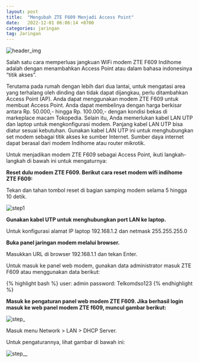 ```yaml
---
layout: post
title:  "Mengubah ZTE F609 Menjadi Access Point"
date:   2022-12-01 06:06:14 +0700
categories: jaringan
tag: Jaringan
---
```


![header_img](https://3.bp.blogspot.com/-78eqbDg8bDA/XpFfTrKM1bI/AAAAAAAAAms/9Jx6g8DyQYM0dddz0HJck1nDseTnDuRnQCNcBGAsYHQ/s1600/ztef609.jpg)

Salah satu cara memperluas jangkuan WiFi modem ZTE F609 Indihome adalah dengan menambahkan Access Point atau dalam bahasa indonesinya “titik akses”.

Terutama pada rumah dengan lebih dari dua lantai, untuk mengatasi area yang terhalang oleh dinding dan tidak dapat dijangkau, perlu ditambahkan Access Point (AP). Anda dapat menggunakan modem ZTE F609 untuk membuat Access Point. Anda dapat membelinya dengan harga berkisar antara Rp. 50.000,- hingga Rp. 100.000,- dengan kondisi bekas di markeplace macam Tokopedia. Selain itu, Anda memerlukan kabel LAN UTP dan laptop untuk mengkonfigurasi modem. Panjang kabel LAN UTP bisa diatur sesuai kebutuhan. Gunakan kabel LAN UTP ini untuk menghubungkan set modem sebagai titik akses ke sumber Internet. Sumber daya internet dapat berasal dari modem Indihome atau router mikrotik.

Untuk menjadikan modem ZTE F609 sebagai Access Point, ikuti langkah-langkah di bawah ini untuk mengaturnya:

**Reset dulu modem ZTE F609. Berikut cara reset modem wifi indihome ZTE F609:**

Tekan dan tahan tombol reset di bagian samping modem selama 5 hingga 10 detik.

![step1](https://www.nooblasto.com/wp-content/uploads/2021/09/cara-setting-modem-zte-f609-menjadi-acces-point.jpg.webp)

**Gunakan kabel UTP untuk menghubungkan port LAN ke laptop.**

Untuk konfigurasi alamat IP laptop 192.168.1.2 dan netmask 255.255.255.0

**Buka panel jaringan modem melalui browser.**

Masukkan URL di browser 192.168.1.1 dan tekan Enter.

Untuk masuk ke panel web modem, gunakan data administrator masuk ZTE F609 atau menggunakan data berikut:

{% highlight bash %}
user: admin
password: Telkomdso123
{% endhighlight %}

**Masuk ke pengaturan panel web modem ZTE F609. Jika berhasil login masuk ke web panel modem ZTE f609, muncul gambar berikut:**

![step_](https://www.nooblasto.com/wp-content/uploads/2021/09/cara-setting-modem-zte-f609-menjadi-acces-point-1.jpg.webp)

Masuk menu Network > LAN > DHCP Server.

Untuk pengaturannya, lihat gambar di bawah ini:

![step__](https://www.nooblasto.com/wp-content/uploads/2021/09/cara-setting-modem-zte-f609-menjadi-acces-point-8.jpg.webp)